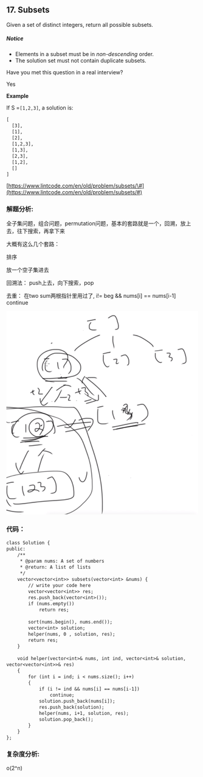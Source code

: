 ## 17. Subsets

Given a set of distinct integers, return all possible subsets.

##### Notice

* Elements in a subset must be in
  _non-descending_
  order.
* The solution set must not contain duplicate subsets.

Have you met this question in a real interview?

Yes

**Example**

If S =`[1,2,3]`, a solution is:

```
[
  [3],
  [1],
  [2],
  [1,2,3],
  [1,3],
  [2,3],
  [1,2],
  []
]
```

[https://www.lintcode.com/en/old/problem/subsets/\#](https://www.lintcode.com/en/old/problem/subsets/#)

### 解题分析:

全子集问题，组合问题，permutation问题，基本的套路就是一个，回溯，放上去，往下搜索，再拿下来

大概有这么几个套路：

排序

放一个空子集进去

回溯法： push上去，向下搜索，pop

去重： 在two sum两根指针里用过了, i!= beg && nums\[i\] == nums\[i-1\] continue



![](/assets/backtrack.png)

### 代码：

```
class Solution {
public:
    /**
     * @param nums: A set of numbers
     * @return: A list of lists
     */
    vector<vector<int>> subsets(vector<int> &nums) {
        // write your code here
        vector<vector<int>> res; 
        res.push_back(vector<int>());
        if (nums.empty())
            return res;

        sort(nums.begin(), nums.end());
        vector<int> solution;
        helper(nums, 0 , solution, res);
        return res;
    }

    void helper(vector<int>& nums, int ind, vector<int>& solution, vector<vector<int>>& res)
    {
        for (int i = ind; i < nums.size(); i++)
        {
            if (i != ind && nums[i] == nums[i-1])
                continue;
            solution.push_back(nums[i]);
            res.push_back(solution);
            helper(nums, i+1, solution, res);
            solution.pop_back();
        }
    }
};
```

### 复杂度分析:

o\(2^n\)

